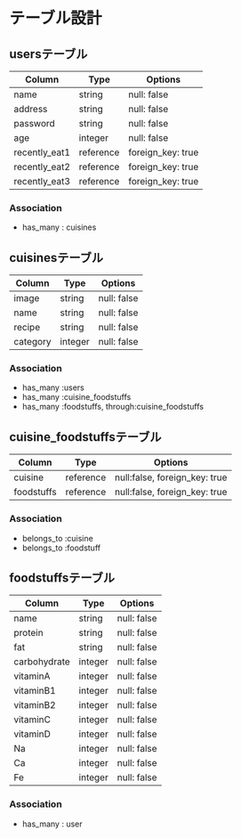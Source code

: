 # テーブル設計

## usersテーブル

| Column        | Type      | Options           |
| ------------- | --------- | ----------------- |
| name          | string    | null: false       |
| address       | string    | null: false       |
| password      | string    | null: false       |
| age           | integer   | null: false       |
| recently_eat1 | reference | foreign_key: true |
| recently_eat2 | reference | foreign_key: true |
| recently_eat3 | reference | foreign_key: true |

### Association

- has_many : cuisines

## cuisinesテーブル

| Column   | Type    | Options     |
| -------- | ------- | ----------- |
| image    | string  | null: false |
| name     | string  | null: false |
| recipe   | string  | null: false |
| category | integer | null: false |

### Association

- has_many :users
- has_many :cuisine_foodstuffs
- has_many :foodstuffs, through:cuisine_foodstuffs

## cuisine_foodstuffsテーブル
| Column     | Type      | Options                       |
| ---------- | --------- | ----------------------------- |
| cuisine    | reference | null:false, foreign_key: true |
| foodstuffs | reference | null:false, foreign_key: true | 

### Association
- belongs_to :cuisine
- belongs_to :foodstuff

## foodstuffsテーブル

| Column       | Type    | Options     |
| ------------ | ------- | ----------- |
| name         | string  | null: false |
| protein      | string  | null: false |
| fat          | string  | null: false |
| carbohydrate | integer | null: false |
| vitaminA     | integer | null: false |
| vitaminB1    | integer | null: false |
| vitaminB2    | integer | null: false |
| vitaminC     | integer | null: false |
| vitaminD     | integer | null: false |
| Na           | integer | null: false |
| Ca           | integer | null: false |
| Fe           | integer | null: false |

### Association
- has_many : user